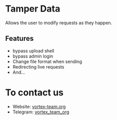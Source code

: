 # Tamper Data
Allows the user to modify requests as they happen.

## Features

* bypass upload shell 
* bypass admin login
* Change file format when sending
* Redirecting live requests
* And...



# To contact us
* Website: [vortex-team.org](https://vortex-team.org)
* Telegram: [vortex_team_org](https://t.me/vortex_team_org)

